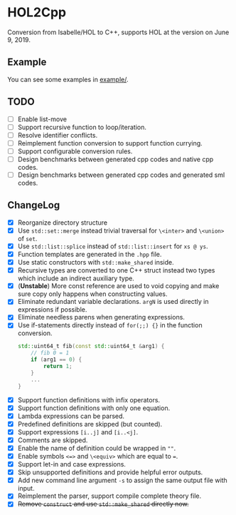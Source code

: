 # HOL2Cpp

Conversion from Isabelle/HOL to C++, supports HOL at the version on June 9, 2019.

## Example

You can see some examples in [example/](example/).

## TODO

- [ ] Enable list-move
- [ ] Support recursive function to loop/iteration.
- [ ] Resolve identifier conflicts.
- [ ] Reimplement function conversion to support function currying.
- [ ] Support configurable conversion rules.
- [ ] Design benchmarks between generated cpp codes and native cpp codes.
- [ ] Design benchmarks between generated cpp codes and generated sml codes.

## ChangeLog

- [x] Reorganize directory structure
- [x] Use `std::set::merge` instead trivial traversal for `\<inter>` and `\<union>` of `set`.
- [x] Use `std::list::splice` instead of `std::list::insert` for `xs @ ys`.
- [x] Function templates are generated in the `.hpp` file.
- [x] Use static constructors with `std::make_shared` inside.
- [x] Recursive types are converted to one C++ struct instead two types which include an indirect auxiliary type.
- [x] (**Unstable**) More const reference are used to void copying and make sure copy only happens when constructing values.
- [x] Eliminate redundant variable declarations. `argN` is used directly in expressions if possible.
- [x] Eliminate needless parens when generating expressions.
- [x] Use if-statements directly instead of `for(;;) {}` in the function conversion.
    ```cpp
    std::uint64_t fib(const std::uint64_t &arg1) {
        // fib 0 = 1
        if (arg1 == 0) {
            return 1;
        }
        ...
    }
    ```
- [x] Support function definitions with infix operators.
- [x] Support function definitions with only one equation.
- [x] Lambda expressions can be parsed.
- [x] Predefined definitions are skipped (but counted).
- [x] Support expressions `[i..j]` and `[i..<j]`.
- [x] Comments are skipped.
- [x] Enable the name of definition could be wrapped in `""`.
- [x] Enable symbols `<=>` and `\<equiv>` which are equal to `=`.
- [x] Support let-in and case expressions.
- [x] Skip unsupported definitions and provide helpful error outputs.
- [x] Add new command line argument `-s` to assign the same output file with input.
- [x] Reimplement the parser, support compile complete theory file.
- [x] ~~Remove `construct` and use `std::make_shared` directly now.~~
